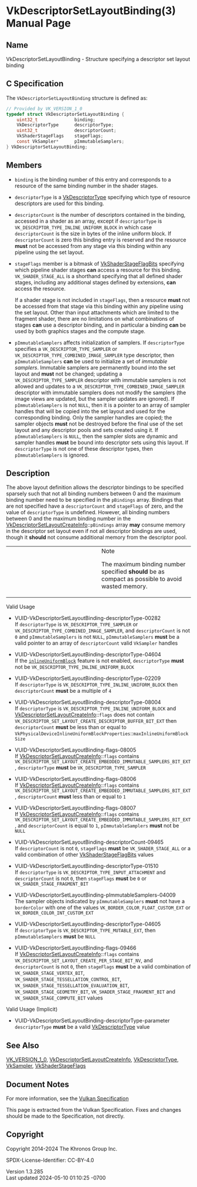# VkDescriptorSetLayoutBinding(3) Manual Page

## Name

VkDescriptorSetLayoutBinding - Structure specifying a descriptor set
layout binding



## <a href="#_c_specification" class="anchor"></a>C Specification

The `VkDescriptorSetLayoutBinding` structure is defined as:

``` c
// Provided by VK_VERSION_1_0
typedef struct VkDescriptorSetLayoutBinding {
    uint32_t              binding;
    VkDescriptorType      descriptorType;
    uint32_t              descriptorCount;
    VkShaderStageFlags    stageFlags;
    const VkSampler*      pImmutableSamplers;
} VkDescriptorSetLayoutBinding;
```

## <a href="#_members" class="anchor"></a>Members

- `binding` is the binding number of this entry and corresponds to a
  resource of the same binding number in the shader stages.

- `descriptorType` is a [VkDescriptorType](https://registry.khronos.org/vulkan/specs/1.3-extensions/man/html/VkDescriptorType.html)
  specifying which type of resource descriptors are used for this
  binding.

- `descriptorCount` is the number of descriptors contained in the
  binding, accessed in a shader as an array, except if `descriptorType`
  is `VK_DESCRIPTOR_TYPE_INLINE_UNIFORM_BLOCK` in which case
  `descriptorCount` is the size in bytes of the inline uniform block. If
  `descriptorCount` is zero this binding entry is reserved and the
  resource **must** not be accessed from any stage via this binding
  within any pipeline using the set layout.

- `stageFlags` member is a bitmask of
  [VkShaderStageFlagBits](https://registry.khronos.org/vulkan/specs/1.3-extensions/man/html/VkShaderStageFlagBits.html) specifying which
  pipeline shader stages **can** access a resource for this binding.
  `VK_SHADER_STAGE_ALL` is a shorthand specifying that all defined
  shader stages, including any additional stages defined by extensions,
  **can** access the resource.

  If a shader stage is not included in `stageFlags`, then a resource
  **must** not be accessed from that stage via this binding within any
  pipeline using the set layout. Other than input attachments which are
  limited to the fragment shader, there are no limitations on what
  combinations of stages **can** use a descriptor binding, and in
  particular a binding **can** be used by both graphics stages and the
  compute stage.

- `pImmutableSamplers` affects initialization of samplers. If
  `descriptorType` specifies a `VK_DESCRIPTOR_TYPE_SAMPLER` or
  `VK_DESCRIPTOR_TYPE_COMBINED_IMAGE_SAMPLER` type descriptor, then
  `pImmutableSamplers` **can** be used to initialize a set of *immutable
  samplers*. Immutable samplers are permanently bound into the set
  layout and **must** not be changed; updating a
  `VK_DESCRIPTOR_TYPE_SAMPLER` descriptor with immutable samplers is not
  allowed and updates to a `VK_DESCRIPTOR_TYPE_COMBINED_IMAGE_SAMPLER`
  descriptor with immutable samplers does not modify the samplers (the
  image views are updated, but the sampler updates are ignored). If
  `pImmutableSamplers` is not `NULL`, then it is a pointer to an array
  of sampler handles that will be copied into the set layout and used
  for the corresponding binding. Only the sampler handles are copied;
  the sampler objects **must** not be destroyed before the final use of
  the set layout and any descriptor pools and sets created using it. If
  `pImmutableSamplers` is `NULL`, then the sampler slots are dynamic and
  sampler handles **must** be bound into descriptor sets using this
  layout. If `descriptorType` is not one of these descriptor types, then
  `pImmutableSamplers` is ignored.

## <a href="#_description" class="anchor"></a>Description

The above layout definition allows the descriptor bindings to be
specified sparsely such that not all binding numbers between 0 and the
maximum binding number need to be specified in the `pBindings` array.
Bindings that are not specified have a `descriptorCount` and
`stageFlags` of zero, and the value of `descriptorType` is undefined.
However, all binding numbers between 0 and the maximum binding number in
the
[VkDescriptorSetLayoutCreateInfo](https://registry.khronos.org/vulkan/specs/1.3-extensions/man/html/VkDescriptorSetLayoutCreateInfo.html)::`pBindings`
array **may** consume memory in the descriptor set layout even if not
all descriptor bindings are used, though it **should** not consume
additional memory from the descriptor pool.

<table>
<colgroup>
<col style="width: 50%" />
<col style="width: 50%" />
</colgroup>
<tbody>
<tr class="odd">
<td class="icon"><em></em></td>
<td class="content">Note
<p>The maximum binding number specified <strong>should</strong> be as
compact as possible to avoid wasted memory.</p></td>
</tr>
</tbody>
</table>

Valid Usage

- <a href="#VUID-VkDescriptorSetLayoutBinding-descriptorType-00282"
  id="VUID-VkDescriptorSetLayoutBinding-descriptorType-00282"></a>
  VUID-VkDescriptorSetLayoutBinding-descriptorType-00282  
  If `descriptorType` is `VK_DESCRIPTOR_TYPE_SAMPLER` or
  `VK_DESCRIPTOR_TYPE_COMBINED_IMAGE_SAMPLER`, and `descriptorCount` is
  not `0` and `pImmutableSamplers` is not `NULL`, `pImmutableSamplers`
  **must** be a valid pointer to an array of `descriptorCount` valid
  `VkSampler` handles

- <a href="#VUID-VkDescriptorSetLayoutBinding-descriptorType-04604"
  id="VUID-VkDescriptorSetLayoutBinding-descriptorType-04604"></a>
  VUID-VkDescriptorSetLayoutBinding-descriptorType-04604  
  If the <a
  href="https://registry.khronos.org/vulkan/specs/1.3-extensions/html/vkspec.html#features-inlineUniformBlock"
  target="_blank" rel="noopener"><code>inlineUniformBlock</code></a>
  feature is not enabled, `descriptorType` **must** not be
  `VK_DESCRIPTOR_TYPE_INLINE_UNIFORM_BLOCK`

- <a href="#VUID-VkDescriptorSetLayoutBinding-descriptorType-02209"
  id="VUID-VkDescriptorSetLayoutBinding-descriptorType-02209"></a>
  VUID-VkDescriptorSetLayoutBinding-descriptorType-02209  
  If `descriptorType` is `VK_DESCRIPTOR_TYPE_INLINE_UNIFORM_BLOCK` then
  `descriptorCount` **must** be a multiple of `4`

- <a href="#VUID-VkDescriptorSetLayoutBinding-descriptorType-08004"
  id="VUID-VkDescriptorSetLayoutBinding-descriptorType-08004"></a>
  VUID-VkDescriptorSetLayoutBinding-descriptorType-08004  
  If `descriptorType` is `VK_DESCRIPTOR_TYPE_INLINE_UNIFORM_BLOCK` and
  [VkDescriptorSetLayoutCreateInfo](https://registry.khronos.org/vulkan/specs/1.3-extensions/man/html/VkDescriptorSetLayoutCreateInfo.html)::`flags`
  does not contain
  `VK_DESCRIPTOR_SET_LAYOUT_CREATE_DESCRIPTOR_BUFFER_BIT_EXT` then
  `descriptorCount` **must** be less than or equal to
  `VkPhysicalDeviceInlineUniformBlockProperties`::`maxInlineUniformBlockSize`

- <a href="#VUID-VkDescriptorSetLayoutBinding-flags-08005"
  id="VUID-VkDescriptorSetLayoutBinding-flags-08005"></a>
  VUID-VkDescriptorSetLayoutBinding-flags-08005  
  If
  [VkDescriptorSetLayoutCreateInfo](https://registry.khronos.org/vulkan/specs/1.3-extensions/man/html/VkDescriptorSetLayoutCreateInfo.html)::`flags`
  contains
  `VK_DESCRIPTOR_SET_LAYOUT_CREATE_EMBEDDED_IMMUTABLE_SAMPLERS_BIT_EXT`,
  `descriptorType` **must** be `VK_DESCRIPTOR_TYPE_SAMPLER`

- <a href="#VUID-VkDescriptorSetLayoutBinding-flags-08006"
  id="VUID-VkDescriptorSetLayoutBinding-flags-08006"></a>
  VUID-VkDescriptorSetLayoutBinding-flags-08006  
  If
  [VkDescriptorSetLayoutCreateInfo](https://registry.khronos.org/vulkan/specs/1.3-extensions/man/html/VkDescriptorSetLayoutCreateInfo.html)::`flags`
  contains
  `VK_DESCRIPTOR_SET_LAYOUT_CREATE_EMBEDDED_IMMUTABLE_SAMPLERS_BIT_EXT`,
  `descriptorCount` **must** less than or equal to `1`

- <a href="#VUID-VkDescriptorSetLayoutBinding-flags-08007"
  id="VUID-VkDescriptorSetLayoutBinding-flags-08007"></a>
  VUID-VkDescriptorSetLayoutBinding-flags-08007  
  If
  [VkDescriptorSetLayoutCreateInfo](https://registry.khronos.org/vulkan/specs/1.3-extensions/man/html/VkDescriptorSetLayoutCreateInfo.html)::`flags`
  contains
  `VK_DESCRIPTOR_SET_LAYOUT_CREATE_EMBEDDED_IMMUTABLE_SAMPLERS_BIT_EXT`,
  and `descriptorCount` is equal to `1`, `pImmutableSamplers` **must**
  not be `NULL`

- <a href="#VUID-VkDescriptorSetLayoutBinding-descriptorCount-09465"
  id="VUID-VkDescriptorSetLayoutBinding-descriptorCount-09465"></a>
  VUID-VkDescriptorSetLayoutBinding-descriptorCount-09465  
  If `descriptorCount` is not `0`, `stageFlags` **must** be
  `VK_SHADER_STAGE_ALL` or a valid combination of other
  [VkShaderStageFlagBits](https://registry.khronos.org/vulkan/specs/1.3-extensions/man/html/VkShaderStageFlagBits.html) values

- <a href="#VUID-VkDescriptorSetLayoutBinding-descriptorType-01510"
  id="VUID-VkDescriptorSetLayoutBinding-descriptorType-01510"></a>
  VUID-VkDescriptorSetLayoutBinding-descriptorType-01510  
  If `descriptorType` is `VK_DESCRIPTOR_TYPE_INPUT_ATTACHMENT` and
  `descriptorCount` is not `0`, then `stageFlags` **must** be `0` or
  `VK_SHADER_STAGE_FRAGMENT_BIT`

- <a href="#VUID-VkDescriptorSetLayoutBinding-pImmutableSamplers-04009"
  id="VUID-VkDescriptorSetLayoutBinding-pImmutableSamplers-04009"></a>
  VUID-VkDescriptorSetLayoutBinding-pImmutableSamplers-04009  
  The sampler objects indicated by `pImmutableSamplers` **must** not
  have a `borderColor` with one of the values
  `VK_BORDER_COLOR_FLOAT_CUSTOM_EXT` or `VK_BORDER_COLOR_INT_CUSTOM_EXT`

- <a href="#VUID-VkDescriptorSetLayoutBinding-descriptorType-04605"
  id="VUID-VkDescriptorSetLayoutBinding-descriptorType-04605"></a>
  VUID-VkDescriptorSetLayoutBinding-descriptorType-04605  
  If `descriptorType` is `VK_DESCRIPTOR_TYPE_MUTABLE_EXT`, then
  `pImmutableSamplers` **must** be `NULL`

- <a href="#VUID-VkDescriptorSetLayoutBinding-flags-09466"
  id="VUID-VkDescriptorSetLayoutBinding-flags-09466"></a>
  VUID-VkDescriptorSetLayoutBinding-flags-09466  
  If
  [VkDescriptorSetLayoutCreateInfo](https://registry.khronos.org/vulkan/specs/1.3-extensions/man/html/VkDescriptorSetLayoutCreateInfo.html)::`flags`
  contains `VK_DESCRIPTOR_SET_LAYOUT_CREATE_PER_STAGE_BIT_NV`, and
  `descriptorCount` is not `0`, then `stageFlags` **must** be a valid
  combination of `VK_SHADER_STAGE_VERTEX_BIT`,
  `VK_SHADER_STAGE_TESSELLATION_CONTROL_BIT`,
  `VK_SHADER_STAGE_TESSELLATION_EVALUATION_BIT`,
  `VK_SHADER_STAGE_GEOMETRY_BIT`, `VK_SHADER_STAGE_FRAGMENT_BIT` and
  `VK_SHADER_STAGE_COMPUTE_BIT` values

Valid Usage (Implicit)

- <a href="#VUID-VkDescriptorSetLayoutBinding-descriptorType-parameter"
  id="VUID-VkDescriptorSetLayoutBinding-descriptorType-parameter"></a>
  VUID-VkDescriptorSetLayoutBinding-descriptorType-parameter  
  `descriptorType` **must** be a valid
  [VkDescriptorType](https://registry.khronos.org/vulkan/specs/1.3-extensions/man/html/VkDescriptorType.html) value

## <a href="#_see_also" class="anchor"></a>See Also

[VK_VERSION_1_0](https://registry.khronos.org/vulkan/specs/1.3-extensions/man/html/VK_VERSION_1_0.html),
[VkDescriptorSetLayoutCreateInfo](https://registry.khronos.org/vulkan/specs/1.3-extensions/man/html/VkDescriptorSetLayoutCreateInfo.html),
[VkDescriptorType](https://registry.khronos.org/vulkan/specs/1.3-extensions/man/html/VkDescriptorType.html), [VkSampler](https://registry.khronos.org/vulkan/specs/1.3-extensions/man/html/VkSampler.html),
[VkShaderStageFlags](https://registry.khronos.org/vulkan/specs/1.3-extensions/man/html/VkShaderStageFlags.html)

## <a href="#_document_notes" class="anchor"></a>Document Notes

For more information, see the <a
href="https://registry.khronos.org/vulkan/specs/1.3-extensions/html/vkspec.html#VkDescriptorSetLayoutBinding"
target="_blank" rel="noopener">Vulkan Specification</a>

This page is extracted from the Vulkan Specification. Fixes and changes
should be made to the Specification, not directly.

## <a href="#_copyright" class="anchor"></a>Copyright

Copyright 2014-2024 The Khronos Group Inc.

SPDX-License-Identifier: CC-BY-4.0

Version 1.3.285  
Last updated 2024-05-10 01:10:25 -0700
